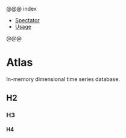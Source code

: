 @@@ index

* [Spectator](spectator/index.md)
* [Usage](tutorial.md)

@@@

# Atlas

In-memory dimensional time series database.

## H2

### H3

#### H4

